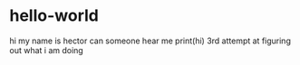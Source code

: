 # hello-world
hi my name is hector can someone hear me
print(hi)
3rd attempt at figuring out what i am doing
